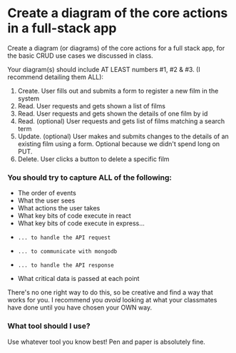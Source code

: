 # Create a diagram of the core actions in a full-stack app

Create a diagram (or diagrams) of the core actions for a full stack app, for the basic CRUD use cases we discussed in class.

Your diagram(s) should include AT LEAST numbers #1, #2 & #3. (I recommend detailing them ALL):

1. Create. User fills out and submits a form to register a new film in the system
2. Read. User requests and gets shown a list of films
3. Read. User requests and gets shown the details of one film by id
4. Read. (optional) User requests and gets list of films matching a search term
5. Update. (optional) User makes and submits changes to the details of an existing film using a form. Optional because we didn't spend long on PUT.
6. Delete. User clicks a button to delete a specific film

### You should try to capture ALL of the following:

- The order of events
- What the user sees
- What actions the user takes
- What key bits of code execute in react
- What key bits of code execute in express...
-     ... to handle the API request
-     ... to communicate with mongodb
-     ... to handle the API response
- What critical data is passed at each point

There's no one right way to do this, so be creative and find a way that works for you. I recommend you _avoid_ looking at what your classmates have done until you have chosen your OWN way.

### What tool should I use?

Use whatever tool you know best! Pen and paper is absolutely fine.
